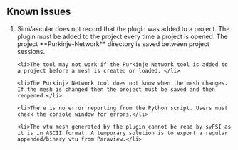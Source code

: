 ## Known Issues

<ol>
    <li>SimVascular does not record that the plugin was added to a project. The plugin must be added to the project every time a project is opened. The project **Purkinje-Network** directory is saved between project sessions.</li>

    <li>The tool may not work if the Purkinje Network tool is added to a project before a mesh is created or loaded. </li>

    <li>The Purkinje Network tool does not know when the mesh changes. If the mesh is changed then the project must be saved and then reopened.</li>

    <li>There is no error reporting from the Python script. Users must check the console window for errors.</li>

    <li>The vtu mesh generated by the plugin cannot be read by svFSI as it is in ASCII format. A temporary solution is to export a regular appended/binary vtu from Paraview.</li>

</ol>
